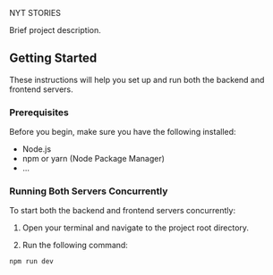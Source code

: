 NYT STORIES

Brief project description.

## Getting Started

These instructions will help you set up and run both the backend and frontend servers.

### Prerequisites

Before you begin, make sure you have the following installed:

- Node.js
- npm or yarn (Node Package Manager)
- ...

### Running Both Servers Concurrently

To start both the backend and frontend servers concurrently:

1. Open your terminal and navigate to the project root directory.

2. Run the following command:

```bash
npm run dev
